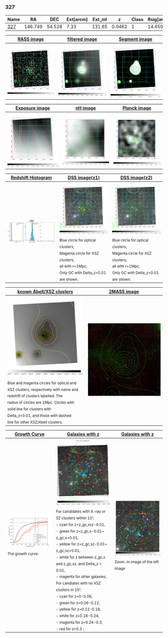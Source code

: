 <div STYLE="page-break-after: always;"></div>

### 327

|Name          |RA          |DEC      | Ext[arcm] | Ext_ml | z    | Class| Rsig[arcmin] | CRsig[c/s] | CR500[c/s] | R500[Mpc] |L500[erg/s]|F500[erg/s/cm^2]| M500[Msun]|Tx[keV]|beta|GC(XSZ,Delta_z<0.01)| GC(OPT,Delta_z<0.01)|GC|alias|
|--------------|------------|------------|---|---|-----------|--------|------|------|----|----|----|----|----|----|----|----|----|----|---|
|[327](script/327.md)     | 146.749       | 54.528       | 7.33    | 131.65   | 0.0462 | 1   | 14.650 |0.301 |0.296 |0.708 |2.819e+43 |5.615e-12 |1.056e+14 |2.247 |0.919 |-, |N, |Tar, |t369|

|[RASS image](../image/327/327_img.pdf)|[filtered image](../image/327/327_fil.pdf)|[Segment image](../image/327/327_seg.pdf)|
|-------------------|--------------------|-------------------|
| <img src="../image/327/327_img.png" width="300">  | <img src="../image/327/327_fil.png" width="300">   | <img src="../image/327/327_seg.png" width="300">  |

|[Exposure image](../image/327/327_mex.pdf)| [nH image](../image/327/327_nh.pdf)| [Planck image](../image/327/327_p.pdf)|
|-------------------|--------------------|-------------------|
|<img src="../image/327/327_mex.png" width="300">   | <img src="../image/327/327_nh.png" width="300">    | <img src="../image/327/327_p.png" width="300"> |

|[Redshift Histogram](../image/327/327_zg.pdf) | [DSS image(z1)](../image/327/327_dss_z1.pdf)      |  [DSS image(z2)](../image/327/327_dss_z2.pdf)    |
|-------------------|--------------------|-------------------|
|<img src="../image/327/327_zg.png" width="300"> |<img src="../image/327/327_dss_z1.png" width="300"> <sub><br>Blue circle for optical clusters; <br>Magenta circle for XSZ clusters; <br>all with r=1Mpc; <br>Only GC with Delta_z<0.01 are shown. </sub>| <img src="../image/327/327_dss_z2.png" width="300"><sub><br>Blue circle for optical clusters; <br>Magenta circle for XSZ clusters; <br>all with r=1Mpc; <br>Only GC with Delta_z<0.01 are shown. </sub> |

|[known Abell/XSZ clusters](../image/327/327_m.pdf) | [2MASS image](../image/327/327_2mass.pdf)      |
|-------------------|-------------------|
|<img src=../image/327/327_m.png width="300"> <sub><br>Blue and magenta circles for optical and <br>XSZ clusters, respectively with name and <br>redshift of clusters labelled. The <br>radius of circles are 1Mpc. Circles with <br>solid line for clusters with <br>Delta_z<0.01, and those with dashed <br>line for other XSZ/Abell clusters.        </sub>|<img src="../image/327/327_2mass.png" width="300">  |

|[Growth Curve](../image/327/327_gca_all.png) |[Galaxies with z](../image/327/327_opt_ned.pdf) |[Galaxies with z](../image/327/327_opt_ned_zoom.pdf) |
|-------------------|-------------------|-------------------|
| <img src="../image/327/327_gca_all.png" width="300"> <sub><br>The growth curve.</sub>| <img src=../image/327/327_opt_ned.png width="300"> <br><sub> For candidates with X-ray or SZ clusters within 10': <br> - cyan for z<z_gc,xsz-0.01, <br> - green for z=z_gc,x-0.01~ z_gc,x+0.01, <br> - yellow for z=z_gc,sz-0.01~ z_gc,sz+0.01, <br> - white for z between z_gc,x and z_gc,sz, and Delta_z > 0.01, <br> - magenta for other galaxies; <br>For candiates with no XSZ clusters in 10': <br> - cyan for z=0-0.06, <br> - green for z=0.06-0.12, <br> - yellow for z=0.12-0.18, <br> - white for z=0.18-0.24, <br> - magenta for z=0.24-0.3, <br> - red for z>0.3 ;  </sub>|<img src=../image/327/327_opt_ned_zoom.png width="300">  <br><sub> Zoom-in image of the left image</sub>|




